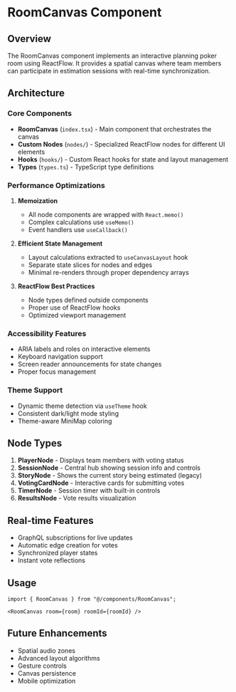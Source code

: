 # RoomCanvas Component

## Overview

The RoomCanvas component implements an interactive planning poker room using ReactFlow. It provides a spatial canvas where team members can participate in estimation sessions with real-time synchronization.

## Architecture

### Core Components

- **RoomCanvas** (`index.tsx`) - Main component that orchestrates the canvas
- **Custom Nodes** (`nodes/`) - Specialized ReactFlow nodes for different UI elements
- **Hooks** (`hooks/`) - Custom React hooks for state and layout management
- **Types** (`types.ts`) - TypeScript type definitions

### Performance Optimizations

1. **Memoization**
   - All node components are wrapped with `React.memo()`
   - Complex calculations use `useMemo()`
   - Event handlers use `useCallback()`

2. **Efficient State Management**
   - Layout calculations extracted to `useCanvasLayout` hook
   - Separate state slices for nodes and edges
   - Minimal re-renders through proper dependency arrays

3. **ReactFlow Best Practices**
   - Node types defined outside components
   - Proper use of ReactFlow hooks
   - Optimized viewport management

### Accessibility Features

- ARIA labels and roles on interactive elements
- Keyboard navigation support
- Screen reader announcements for state changes
- Proper focus management

### Theme Support

- Dynamic theme detection via `useTheme` hook
- Consistent dark/light mode styling
- Theme-aware MiniMap coloring

## Node Types

1. **PlayerNode** - Displays team members with voting status
2. **SessionNode** - Central hub showing session info and controls
3. **StoryNode** - Shows the current story being estimated (legacy)
4. **VotingCardNode** - Interactive cards for submitting votes
5. **TimerNode** - Session timer with built-in controls
6. **ResultsNode** - Vote results visualization

## Real-time Features

- GraphQL subscriptions for live updates
- Automatic edge creation for votes
- Synchronized player states
- Instant vote reflections

## Usage

```tsx
import { RoomCanvas } from "@/components/RoomCanvas";

<RoomCanvas room={room} roomId={roomId} />
```

## Future Enhancements

- Spatial audio zones
- Advanced layout algorithms
- Gesture controls
- Canvas persistence
- Mobile optimization